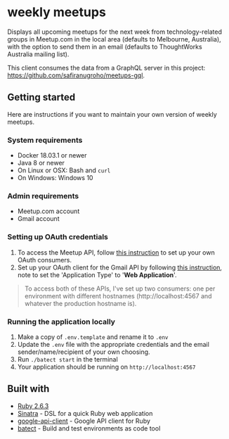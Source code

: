 # weekly meetups
Displays all upcoming meetups for the next week from technology-related groups in Meetup.com in the local area (defaults to Melbourne, Australia), with the option to send them in an email (defaults to ThoughtWorks Australia mailing list).

This client consumes the data from a GraphQL server in this project: https://github.com/safiranugroho/meetups-gql.

## Getting started
Here are instructions if you want to maintain your own version of weekly meetups.

### System requirements
* Docker 18.03.1 or newer
* Java 8 or newer
* On Linux or OSX: Bash and `curl`
* On Windows: Windows 10

### Admin requirements
* Meetup.com account
* Gmail account

### Setting up OAuth credentials
1. To access the Meetup API, follow [this instruction](https://www.meetup.com/meetup_api/auth/#oauth2) to set up your own OAuth consumers.
1. Set up your OAuth client for the Gmail API by following [this instruction](https://support.google.com/googleapi/answer/6158849?hl=en&ref_topic=7013279), note to set the 'Application Type' to '**Web Application**'.
 > To access both of these APIs, I've set up two consumers: one per environment with different hostnames (http://localhost:4567 and whatever the production hostname is).

### Running the application locally
1. Make a copy of `.env.template` and rename it to `.env`
1. Update the `.env` file with the appropriate credentials and the email sender/name/recipient of your own choosing.
1. Run `./batect start` in the terminal
1. Your application should be running on `http://localhost:4567`

## Built with
* [Ruby 2.6.3](https://www.ruby-lang.org/en/)
* [Sinatra](http://sinatrarb.com/) - DSL for a quick Ruby web application
* [google-api-client](https://rubygems.org/gems/google-api-client/versions/0.11.1) - Google API client for Ruby
* [batect](https://batect.charleskorn.com/) - Build and test environments as code tool
